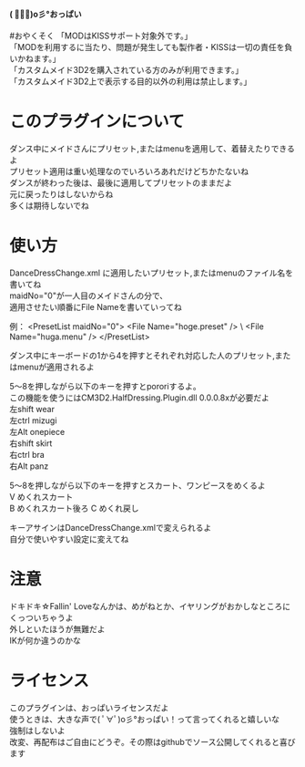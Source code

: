 #### ( ﾟ∀ﾟ)o彡°おっぱい

#おやくそく
「MODはKISSサポート対象外です。」  
「MODを利用するに当たり、問題が発生しても製作者・KISSは一切の責任を負いかねます。」  
「カスタムメイド3D2を購入されている方のみが利用できます。」  
「カスタムメイド3D2上で表示する目的以外の利用は禁止します。」  

# このプラグインについて
ダンス中にメイドさんにプリセット,またはmenuを適用して、着替えたりできるよ  
プリセット適用は重い処理なのでいろいろあれだけどちかたないね  
ダンスが終わった後は、最後に適用してプリセットのままだよ  
元に戻ったりはしないからね  
多くは期待しないでね  

# 使い方
DanceDressChange.xml に適用したいプリセット,またはmenuのファイル名を書いてね  
maidNo="0"が一人目のメイドさんの分で、  
適用させたい順番にFile Nameを書いていってね  

例：
    \<PresetList maidNo="0\">
        \<File Name="hoge.preset" /\>
       \ <File Name="huga.menu" /\>
    \</PresetList\>

ダンス中にキーボードの1から4を押すとそれぞれ対応した人のプリセット,またはmenuが適用されるよ  

5～8を押しながら以下のキーを押すとpororiするよ。  
この機能を使うにはCM3D2.HalfDressing.Plugin.dll 0.0.0.8xが必要だよ  
左shift wear  
左ctrl  mizugi  
左Alt   onepiece  
右shift skirt  
右ctrl  bra  
右Alt   panz  

5～8を押しながら以下のキーを押すとスカート、ワンピースをめくるよ  
V       めくれスカート  
B       めくれスカート後ろ 
C       めくれ戻し  

キーアサインはDanceDressChange.xmlで変えられるよ  
自分で使いやすい設定に変えてね  

# 注意  
ドキドキ☆Fallin' Loveなんかは、めがねとか、イヤリングがおかしなところにくっついちゃうよ  
外しといたほうが無難だよ  
IKが何か違うのかな  

# ライセンス  
このプラグインは、おっぱいライセンスだよ  
使うときは、大きな声で( ﾟ∀ﾟ)o彡°おっぱい！って言ってくれると嬉しいな  
強制はしないよ  
改変、再配布はご自由にどうぞ。その際はgithubでソース公開してくれると喜びます  



